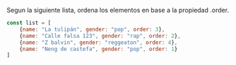 Segun la siguiente lista, ordena los elementos en base a la propiedad .order.

```js
const list = [
    {name: "La tulipán", gender: "pop", order: 3},
    {name: "Calle falsa 123", gender: "rap", order: 2},
    {name: "Z balvin", gender: "reggeaton", order: 4},
    {name: "Neng de castefa", gender: "pop", order: 1}
]
```